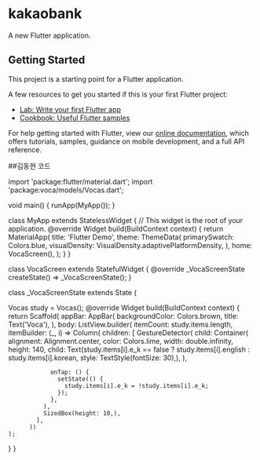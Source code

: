 # kakaobank

A new Flutter application.

## Getting Started

This project is a starting point for a Flutter application.

A few resources to get you started if this is your first Flutter project:

- [Lab: Write your first Flutter app](https://flutter.dev/docs/get-started/codelab)
- [Cookbook: Useful Flutter samples](https://flutter.dev/docs/cookbook)

For help getting started with Flutter, view our
[online documentation](https://flutter.dev/docs), which offers tutorials,
samples, guidance on mobile development, and a full API reference.

##김동현 코드

import 'package:flutter/material.dart';
import 'package:voca/models/Vocas.dart';


void main() {
  runApp(MyApp());
}

class MyApp extends StatelessWidget {
  // This widget is the root of your application.
  @override
  Widget build(BuildContext context) {
    return MaterialApp(
      title: 'Flutter Demo',
      theme: ThemeData(
        primarySwatch: Colors.blue,
        visualDensity: VisualDensity.adaptivePlatformDensity,
      ),
      home: VocaScreen(),
    );
  }
}

class VocaScreen extends StatefulWidget {
  @override
  _VocaScreenState createState() => _VocaScreenState();
}

class _VocaScreenState extends State<VocaScreen> {

  Vocas study = Vocas();
  @override
  Widget build(BuildContext context) {
    return Scaffold(
      appBar: AppBar(
        backgroundColor: Colors.brown,
        title: Text('Voca'),
      ),
      body: ListView.builder(
        itemCount: study.items.length,
          itemBuilder: (_, i) => Column(
            children: [
              GestureDetector(
                child: Container(
                  alignment: Alignment.center,
                  color: Colors.lime,
                  width: double.infinity,
                  height: 140,
                  child: Text(study.items[i].e_k == false ? study.items[i].english : study.items[i].korean,
                  style: TextStyle(fontSize: 30),),
                ),

                onTap: () {
                  setState(() {
                    study.items[i].e_k = !study.items[i].e_k;
                  });
                },
              ),
              SizedBox(height: 10,),
            ],
          ))
    );
  }
}
